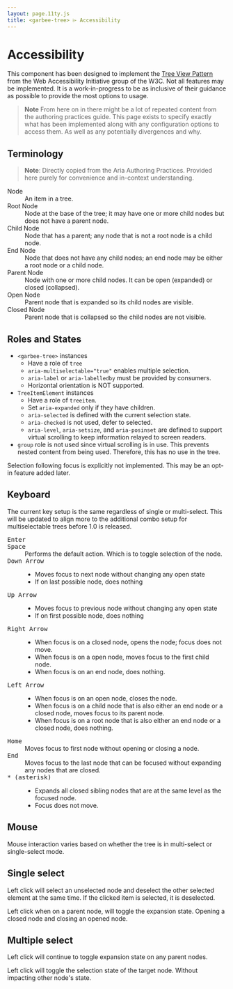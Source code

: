 ```yaml
---
layout: page.11ty.js
title: <garbee-tree> ⌲ Accessibility
---
```


# Accessibility

This component has been designed to implement the
[Tree View Pattern](https://www.w3.org/WAI/ARIA/apg/patterns/treeview/)
from the Web Accessibility Initiative group of the W3C.
Not all features may be implemented. It is a work-in-progress
to be as inclusive of their guidance as possible to provide
the most options to usage.

> **Note** From here on in there might be a lot of repeated
> content from the authoring practices guide. This page
> exists to specify exactly what has been implemented along
> with any configuration options to access them. As well as
> any potentially divergences and why.

## Terminology

> **Note**: Directly copied from the Aria Authoring Practices.
> Provided here purely for convenience and in-context understanding.

<dl>
  <dt>Node</dt>
  <dd>An item in a tree.</dd>
  <dt>Root Node</dt>
  <dd>Node at the base of the tree; it may have one or more child nodes but does not have a parent node.</dd>
  <dt>Child Node</dt>
  <dd>Node that has a parent; any node that is not a root node is a child node.</dd>
  <dt>End Node</dt>
  <dd>Node that does not have any child nodes; an end node may be either a root node or a child node.</dd>
  <dt>Parent Node</dt>
  <dd>
    Node with one or more child nodes.
    It can be open (expanded) or closed (collapsed).
  </dd>
  <dt>Open Node</dt>
  <dd>Parent node that is expanded so its child nodes are visible.</dd>
  <dt>Closed Node</dt>
  <dd>Parent node that is collapsed so the child nodes are not visible.</dd>
</dl>

## Roles and States

* `<garbee-tree>` instances
    * Have a role of `tree`
    * `aria-multiselectable="true"` enables multiple selection.
    * `aria-label` or `aria-labelledby` must be provided by consumers.
    * Horizontal orientation is NOT supported.
* `TreeItemElement` instances
    * Have a role of `treeitem`.
    * Set `aria-expanded` only if they have children.
    * `aria-selected` is defined with the current selection state.
    * `aria-checked` is not used, defer to selected.
    * `aria-level`, `aria-setsize`, and `aria-posinset` are defined
    to support virtual scrolling to keep information relayed to
    screen readers.
* `group` role is not used since virtual scrolling is in
use. This prevents nested content from being used. Therefore,
this has no use in the tree.

Selection following focus is explicitly not implemented.
This may be an opt-in feature added later.

## Keyboard

The current key setup is the same regardless of single or
multi-select. This will be updated to align more to the
additional combo setup for multiselectable trees before
1.0 is released.

<dl>
  <dt><kbd>Enter</kbd></dt>
  <dt><kbd>Space</kbd></dt>
  <dd>
    Performs the default action. Which is to toggle
    selection of the node.
  </dd>
  <dt><kbd>Down Arrow</kbd></dt>
  <dd>
    <ul>
      <li>Moves focus to next node without changing any
      open state</li>
      <li>If on last possible node, does nothing</li>
    </ul>
  </dd>
  <dt><kbd>Up Arrow</kbd></dt>
  <dd>
    <ul>
      <li>Moves focus to previous node without changing any
      open state</li>
      <li>If on first possible node, does nothing</li>
    </ul>
  </dd>
  <dt><kbd>Right Arrow</kbd></dt>
  <dd>
    <ul>
      <li>When focus is on a closed node, opens the node;
      focus does not move.</li>
      <li>When focus is on a open node, moves focus to the
      first child node.</li>
      <li>
        When focus is on an end node, does nothing.
      </li>
    </ul>
  </dd>
  <dt><kbd>Left Arrow</kbd></dt>
  <dd>
    <ul>
      <li>When focus is on an open node, closes the node.
      </li>
      <li>When focus is on a child node that is also either
      an end node or a closed node, moves focus to its
      parent node.</li>
      <li>When focus is on a root node that is also either
      an end node or a closed node, does nothing.</li>
    </ul>
  </dd>
  <dt><kbd>Home</kbd></dt>
  <dd>Moves focus to first node without opening or closing
  a node.</dd>
  <dt><kbd>End</kbd></dt>
  <dd>Moves focus to the last node that can be focused
  without expanding any nodes that are closed.</dd>
  <dt><kbd>* (asterisk)</kbd></dt>
  <dd>
    <ul>
      <li>Expands all closed sibling nodes that are at the
      same level as the focused node.</li>
      <li>Focus does not move.</li>
    </ul>
  </dd>
</dl>

## Mouse

Mouse interaction varies based on whether the tree is in
multi-select or single-select mode.

## Single select

Left click will select an unselected node and deselect the
other selected element at the same time. If the clicked
item is selected, it is deselected.

Left click when on a parent node, will toggle the expansion
state. Opening a closed node and closing an opened node.

## Multiple select

Left click will continue to toggle expansion state on any
parent nodes.

Left click will toggle the selection state of the target
node. Without impacting other node's state.
